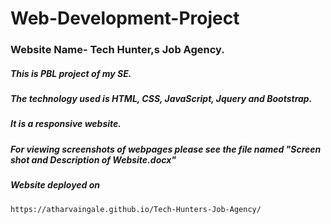 # Web-Development-Project
### Website Name- Tech Hunter,s Job Agency. 
##### This is PBL project of my SE. 
##### The technology used is HTML, CSS, JavaScript, Jquery and Bootstrap.
##### It is a responsive website.
##### For viewing screenshots of webpages please see the file named "Screen shot and Description of Website.docx"
##### Website deployed on 
``` bash
https://atharvaingale.github.io/Tech-Hunters-Job-Agency/
```

